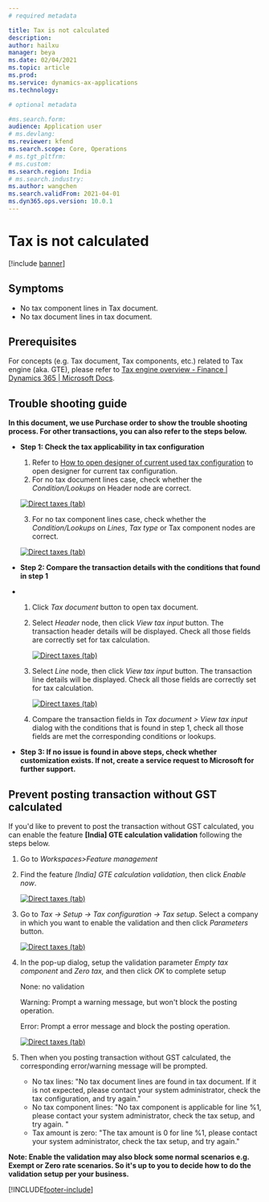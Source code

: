 ```yaml
---
# required metadata

title: Tax is not calculated
description:
author: hailxu
manager: beya
ms.date: 02/04/2021
ms.topic: article
ms.prod: 
ms.service: dynamics-ax-applications
ms.technology: 

# optional metadata

#ms.search.form:
audience: Application user
# ms.devlang: 
ms.reviewer: kfend
ms.search.scope: Core, Operations
# ms.tgt_pltfrm: 
# ms.custom: 
ms.search.region: India
# ms.search.industry: 
ms.author: wangchen
ms.search.validFrom: 2021-04-01
ms.dyn365.ops.version: 10.0.1
---
```




# Tax is not calculated

[!include [banner](https://github.com/MicrosoftDocs/dynamics-365-unified-operations-public/blob/live/articles/finance/includes/banner.md)]

## Symptoms

- No tax component lines in Tax document.
- No tax document lines in tax document.

## Prerequisites

For concepts (e.g. Tax document, Tax components, etc.) related to Tax engine (aka. GTE), please refer to [Tax engine overview - Finance | Dynamics 365 | Microsoft Docs](https://docs.microsoft.com/en-us/dynamics365/finance/general-ledger/tax-engine).



## Trouble shooting guide

**In this document, we use Purchase order to show the trouble shooting process. For other transactions, you can also refer to the steps below.**

- **Step 1:     Check the tax applicability in tax configuration**

  1. Refer to [How to open designer of current used tax configuration](./apac-ind-GST-troubleshooting-open-designer-current-used-tax-configuration.md)  to open designer for current tax configuration.
  2. For no tax document lines case, check whether the *Condition/Lookups* on Header node are correct. 

  [![Direct taxes (tab)](./media/tax-not-calculated-Picture1.png)](./media/tax-not-calculated-Picture1.png)

  3. For no tax component lines case, check whether the *Condition/Lookups* on *Lines*, *Tax type* or Tax component nodes are correct. 

  [![Direct taxes (tab)](./media/tax-not-calculated-Picture2.png)](./media/tax-not-calculated-Picture2.png)

- **Step 2:     Compare the transaction details with the conditions that found in step 1**

- 1. Click *Tax document* button to open tax document.

  2. Select *Header* node, then click *View tax input* button. The transaction header details will be displayed. Check all those fields are correctly set for tax calculation.

     [![Direct taxes (tab)](./media/tax-not-calculated-Picture3.png)](./media/tax-not-calculated-Picture3.png)

  3. Select *Line* node, then click *View tax input* button. The transaction line details will be displayed. Check all those fields are correctly set for tax calculation.

     [![Direct taxes (tab)](./media/tax-not-calculated-Picture4.png)](./media/tax-not-calculated-Picture4.png)

  4. Compare the transaction fields in *Tax document > View tax input* dialog with the conditions that is found in step 1, check all those fields are met the corresponding conditions or lookups.

- **Step 3: If no issue is found in above steps, check whether customization exists. If not, create a service request to Microsoft for further support.**

## Prevent posting transaction without GST calculated

If you'd like to prevent to post the transaction without GST calculated, you can enable the feature **[India] GTE calculation validation** following the steps below.

1. Go to *Workspaces>Feature management*

2. Find the feature *[India] GTE calculation validation*, then click *Enable now*.

   [![Direct taxes (tab)](./media/tax-not-calculated-Picture5.png)](./media/tax-not-calculated-Picture5.png)

3. Go to *Tax -> Setup -> Tax configuration -> Tax setup*. Select a company in which you want to enable the validation and then click *Parameters* button.

   [![Direct taxes (tab)](./media/tax-not-calculated-Picture6.png)](./media/tax-not-calculated-Picture6.png)

4. In the pop-up dialog, setup the validation parameter *Empty tax component* and *Zero tax,* and then click *OK* to complete setup

   None: no validation

   Warning: Prompt a warning message, but won't block the posting operation.

   Error: Prompt a error message and block the posting operation.

   [![Direct taxes (tab)](./media/tax-not-calculated-Picture7.png)](./media/tax-not-calculated-Picture7.png)

5. Then when you posting transaction without GST calculated, the corresponding error/warning     message will be prompted.

   - No tax lines: "No tax document lines are found in tax document. If it is not expected, please contact your system administrator, check the tax configuration, and try again."
   - No tax component lines: "No tax component is applicable for line %1, please contact your system administrator, check the tax setup, and try again. "
   - Tax amount is zero: "The tax amount is 0 for line %1, please contact your system administrator, check the tax setup, and try again."

**Note: Enable the validation may also block some normal scenarios e.g. Exempt or Zero rate scenarios. So it's up to you to decide how to do the validation setup per your business.**



[!INCLUDE[footer-include](https://github.com/MicrosoftDocs/dynamics-365-unified-operations-public/blob/live/articles/includes/footer-banner.md)]
